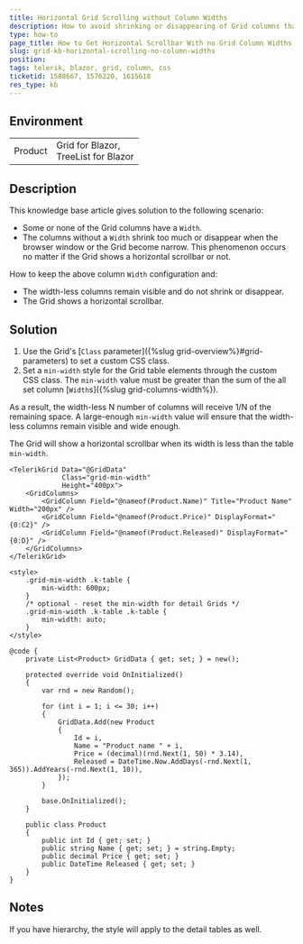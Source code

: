 ```yaml
---
title: Horizontal Grid Scrolling without Column Widths
description: How to avoid shrinking or disappearing of Grid columns that have no column widths? How to get a horizontal scrollbar when the Grid columns have no widths?
type: how-to
page_title: How to Get Horizontal Scrollbar With no Grid Column Widths
slug: grid-kb-horizontal-scrolling-no-column-widths
position:
tags: telerik, blazor, grid, column, css
ticketid: 1588667, 1576220, 1615618
res_type: kb
---
```


## Environment

<table>
  <tbody>
    <tr>
      <td>Product</td>
      <td>Grid for Blazor, <br /> TreeList for Blazor</td>
    </tr>
  </tbody>
</table>


## Description

This knowledge base article gives solution to the following scenario:

* Some or none of the Grid columns have a `Width`.
* The columns without a `Width` shrink too much or disappear when the browser window or the Grid become narrow. This phenomenon occurs no matter if the Grid shows a horizontal scrollbar or not.


How to keep the above column `Width` configuration and:

* The width-less columns remain visible and do not shrink or disappear.
* The Grid shows a horizontal scrollbar.

## Solution

1. Use the Grid's [`Class` parameter]({%slug grid-overview%}#grid-parameters) to set a custom CSS class.
1. Set a `min-width` style for the Grid table elements through the custom CSS class. The `min-width` value must be greater than the sum of the all set column [`Width`s]({%slug grid-columns-width%}).

As a result, the width-less N number of columns will receive 1/N of the remaining space. A large-enough `min-width` value will ensure that the width-less columns remain visible and wide enough.

The Grid will show a horizontal scrollbar when its width is less than the table `min-width`.

````CSHTML
<TelerikGrid Data="@GridData"
             Class="grid-min-width"
             Height="400px">
    <GridColumns>
        <GridColumn Field="@nameof(Product.Name)" Title="Product Name" Width="200px" />
        <GridColumn Field="@nameof(Product.Price)" DisplayFormat="{0:C2}" />
        <GridColumn Field="@nameof(Product.Released)" DisplayFormat="{0:D}" />
    </GridColumns>
</TelerikGrid>

<style>
    .grid-min-width .k-table {
        min-width: 600px;
    }
    /* optional - reset the min-width for detail Grids */
    .grid-min-width .k-table .k-table {
        min-width: auto;
    }
</style>

@code {
    private List<Product> GridData { get; set; } = new();

    protected override void OnInitialized()
    {
        var rnd = new Random();

        for (int i = 1; i <= 30; i++)
        {
            GridData.Add(new Product
            {
                Id = i,
                Name = "Product name " + i,
                Price = (decimal)(rnd.Next(1, 50) * 3.14),
                Released = DateTime.Now.AddDays(-rnd.Next(1, 365)).AddYears(-rnd.Next(1, 10)),
            });
        }

        base.OnInitialized();
    }

    public class Product
    {
        public int Id { get; set; }
        public string Name { get; set; } = string.Empty;
        public decimal Price { get; set; }
        public DateTime Released { get; set; }
    }
}
````

## Notes

If you have hierarchy, the style will apply to the detail tables as well. 
